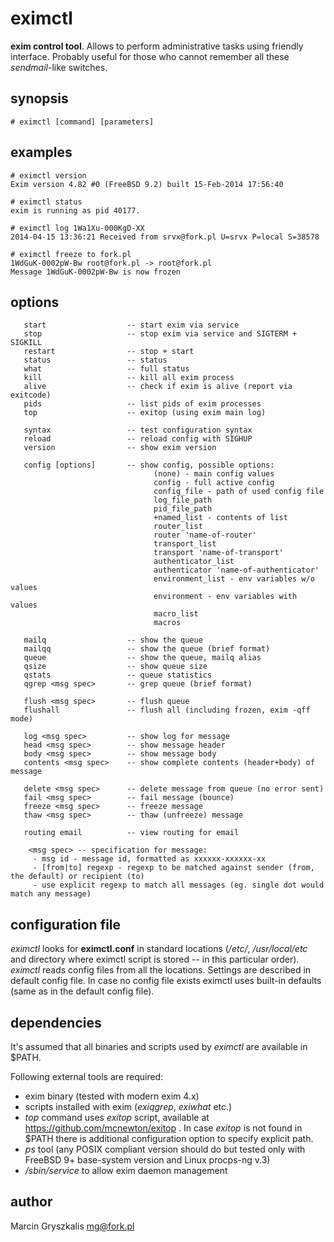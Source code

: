 eximctl
=======

**exim control tool**. Allows to perform administrative tasks using friendly interface. Probably useful for those who cannot remember all these *sendmail*-like switches. 

## synopsis
```
# eximctl [command] [parameters]
```

## examples
```
# eximctl version
Exim version 4.82 #0 (FreeBSD 9.2) built 15-Feb-2014 17:56:40

# eximctl status
exim is running as pid 40177.

# eximctl log 1Wa1Xu-000KgD-XX
2014-04-15 13:36:21 Received from srvx@fork.pl U=srvx P=local S=38578

# eximctl freeze to fork.pl
1WdGuK-0002pW-Bw root@fork.pl -> root@fork.pl
Message 1WdGuK-0002pW-Bw is now frozen
```

## options
```
   start                  -- start exim via service
   stop                   -- stop exim via service and SIGTERM + SIGKILL
   restart                -- stop + start
   status                 -- status
   what                   -- full status
   kill                   -- kill all exim process
   alive                  -- check if exim is alive (report via exitcode)
   pids                   -- list pids of exim processes
   top                    -- exitop (using exim main log)

   syntax                 -- test configuration syntax
   reload                 -- reload config with SIGHUP
   version                -- show exim version

   config [options]       -- show config, possible options:
                                (none) - main config values
                                config - full active config
                                config_file - path of used config file
                                log_file_path
                                pid_file_path
                                +named_list - contents of list
                                router_list
                                router 'name-of-router'
                                transport_list
                                transport 'name-of-transport'
                                authenticator_list
                                authenticator 'name-of-authenticator'
                                environment_list - env variables w/o values
                                environment - env variables with values
                                macro_list
                                macros

   mailq                  -- show the queue
   mailqq                 -- show the queue (brief format)
   queue                  -- show the queue, mailq alias
   qsize                  -- show queue size
   qstats                 -- queue statistics
   qgrep <msg spec>       -- grep queue (brief format)

   flush <msg spec>       -- flush queue
   flushall               -- flush all (including frozen, exim -qff mode)

   log <msg spec>         -- show log for message
   head <msg spec>        -- show message header
   body <msg spec>        -- show message body
   contents <msg spec>    -- show complete contents (header+body) of message

   delete <msg spec>      -- delete message from queue (no error sent)
   fail <msg spec>        -- fail message (bounce)
   freeze <msg spec>      -- freeze message
   thaw <msg spec>        -- thaw (unfreeze) message

   routing email          -- view routing for email

    <msg spec> -- specification for message:
     - msg id - message id, formatted as xxxxxx-xxxxxx-xx
     - [from|to] regexp - regexp to be matched against sender (from, the default) or recipient (to)
     - use explicit regexp to match all messages (eg. single dot would match any message)
```
## configuration file
*eximctl* looks for **eximctl.conf** in standard locations (*/etc/*, */usr/local/etc* and directory where eximctl script is stored -- in this particular order). *eximctl* reads config files from all the locations. Settings are described in default config file. In case no config file exists eximctl uses built-in defaults (same as in the default config file).

## dependencies

It's assumed that all binaries and scripts used by *eximctl* are available in $PATH.

Following external tools are required:

 * exim binary (tested with modern exim 4.x)
 * scripts installed with exim (*exiqgrep*, *exiwhat* etc.)
 * *top* command uses *exitop* script, available at https://github.com/mcnewton/exitop . In case *exitop* is not found in $PATH there is additional configuration option to specify explicit path.
 * *ps* tool (any POSIX compliant version should do but tested only with FreeBSD 9+ base-system version and Linux procps-ng v.3)
 * */sbin/service* to allow exim daemon management

## author

Marcin Gryszkalis <mg@fork.pl>
